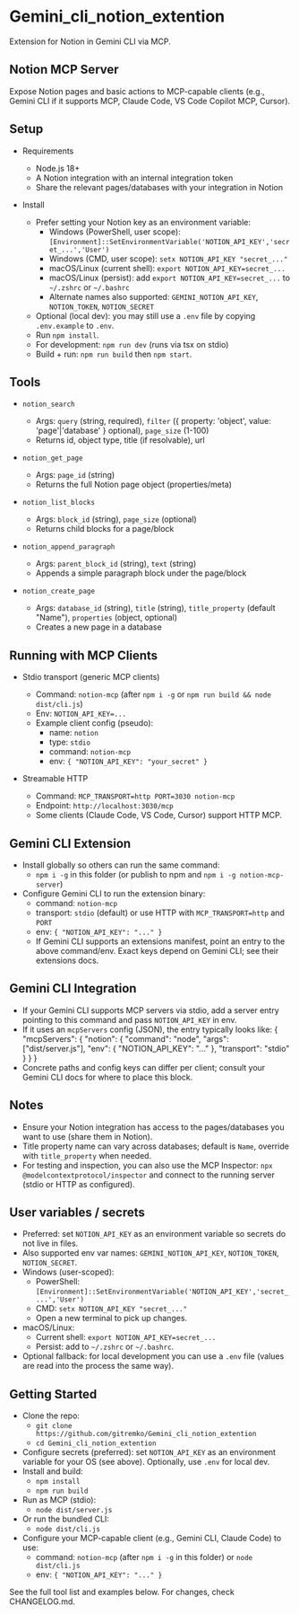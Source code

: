 # Gemini_cli_notion_extention

Extension for Notion in Gemini CLI via MCP.

## Notion MCP Server

Expose Notion pages and basic actions to MCP-capable clients (e.g., Gemini CLI if it supports MCP, Claude Code, VS Code Copilot MCP, Cursor).

## Setup

- Requirements
  - Node.js 18+
  - A Notion integration with an internal integration token
  - Share the relevant pages/databases with your integration in Notion

- Install
  - Prefer setting your Notion key as an environment variable:
    - Windows (PowerShell, user scope): `[Environment]::SetEnvironmentVariable('NOTION_API_KEY','secret_...','User')`
    - Windows (CMD, user scope): `setx NOTION_API_KEY "secret_..."`
    - macOS/Linux (current shell): `export NOTION_API_KEY=secret_...`
    - macOS/Linux (persist): add `export NOTION_API_KEY=secret_...` to `~/.zshrc` or `~/.bashrc`
    - Alternate names also supported: `GEMINI_NOTION_API_KEY`, `NOTION_TOKEN`, `NOTION_SECRET`
  - Optional (local dev): you may still use a `.env` file by copying `.env.example` to `.env`.
  - Run `npm install`.
  - For development: `npm run dev` (runs via tsx on stdio)
  - Build + run: `npm run build` then `npm start`.

## Tools

- `notion_search`
  - Args: `query` (string, required), `filter` ({ property: 'object', value: 'page'|'database' } optional), `page_size` (1-100)
  - Returns id, object type, title (if resolvable), url

- `notion_get_page`
  - Args: `page_id` (string)
  - Returns the full Notion page object (properties/meta)

- `notion_list_blocks`
  - Args: `block_id` (string), `page_size` (optional)
  - Returns child blocks for a page/block

- `notion_append_paragraph`
  - Args: `parent_block_id` (string), `text` (string)
  - Appends a simple paragraph block under the page/block

- `notion_create_page`
  - Args: `database_id` (string), `title` (string), `title_property` (default "Name"), `properties` (object, optional)
  - Creates a new page in a database

## Running with MCP Clients

- Stdio transport (generic MCP clients)
  - Command: `notion-mcp` (after `npm i -g` or `npm run build && node dist/cli.js`)
  - Env: `NOTION_API_KEY=...`
  - Example client config (pseudo):
    - name: `notion`
    - type: `stdio`
    - command: `notion-mcp`
    - env: `{ "NOTION_API_KEY": "your_secret" }`

- Streamable HTTP
  - Command: `MCP_TRANSPORT=http PORT=3030 notion-mcp`
  - Endpoint: `http://localhost:3030/mcp`
  - Some clients (Claude Code, VS Code, Cursor) support HTTP MCP.

## Gemini CLI Extension

- Install globally so others can run the same command:
  - `npm i -g` in this folder (or publish to npm and `npm i -g notion-mcp-server`)
- Configure Gemini CLI to run the extension binary:
  - command: `notion-mcp`
  - transport: `stdio` (default) or use HTTP with `MCP_TRANSPORT=http` and `PORT`
  - env: `{ "NOTION_API_KEY": "..." }`
  - If Gemini CLI supports an extensions manifest, point an entry to the above command/env. Exact keys depend on Gemini CLI; see their extensions docs.

## Gemini CLI Integration

- If your Gemini CLI supports MCP servers via stdio, add a server entry pointing to this command and pass `NOTION_API_KEY` in env.
- If it uses an `mcpServers` config (JSON), the entry typically looks like:
  {
    "mcpServers": {
      "notion": {
        "command": "node",
        "args": ["dist/server.js"],
        "env": { "NOTION_API_KEY": "..." },
        "transport": "stdio"
      }
    }
  }
- Concrete paths and config keys can differ per client; consult your Gemini CLI docs for where to place this block.

## Notes

- Ensure your Notion integration has access to the pages/databases you want to use (share them in Notion).
- Title property name can vary across databases; default is `Name`, override with `title_property` when needed.
- For testing and inspection, you can also use the MCP Inspector: `npx @modelcontextprotocol/inspector` and connect to the running server (stdio or HTTP as configured).

## User variables / secrets

- Preferred: set `NOTION_API_KEY` as an environment variable so secrets do not live in files.
- Also supported env var names: `GEMINI_NOTION_API_KEY`, `NOTION_TOKEN`, `NOTION_SECRET`.
- Windows (user-scoped):
  - PowerShell: `[Environment]::SetEnvironmentVariable('NOTION_API_KEY','secret_...','User')`
  - CMD: `setx NOTION_API_KEY "secret_..."`
  - Open a new terminal to pick up changes.
- macOS/Linux:
  - Current shell: `export NOTION_API_KEY=secret_...`
  - Persist: add to `~/.zshrc` or `~/.bashrc`.
- Optional fallback: for local development you can use a `.env` file (values are read into the process the same way).


## Getting Started

- Clone the repo:
  - `git clone https://github.com/gitremko/Gemini_cli_notion_extention`
  - `cd Gemini_cli_notion_extention`
- Configure secrets (preferred): set `NOTION_API_KEY` as an environment variable for your OS (see above). Optionally, use `.env` for local dev.
- Install and build:
  - `npm install`
  - `npm run build`
- Run as MCP (stdio):
  - `node dist/server.js`
- Or run the bundled CLI:
  - `node dist/cli.js`
- Configure your MCP-capable client (e.g., Gemini CLI, Claude Code) to use:
  - command: `notion-mcp` (after `npm i -g` in this folder) or `node dist/cli.js`
  - env: `{ "NOTION_API_KEY": "..." }`

See the full tool list and examples below. For changes, check CHANGELOG.md.
